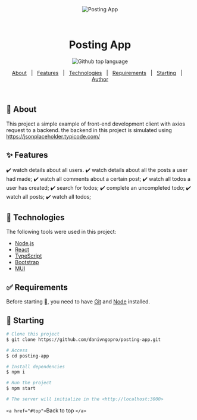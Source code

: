<div align="center" id="top"> 
  <img src="./.github/app.gif" alt="Posting App" />

  &#xa0;

<!-- <a href="https://postingapp.netlify.app">Demo</a> -->

</div>

<h1 align="center">Posting App</h1>

<p align="center">
  <img alt="Github top language" src="https://img.shields.io/github/languages/top/danivngopro/posting-app?color=56BEB8">


</p>

<!-- Status -->

<!-- <h4 align="center"> 
	🚧  Posting App 🚀 Under construction...  🚧
</h4> 

<hr> -->

<p align="center">
  <a href="#dart-about">About</a>   |   
  <a href="#sparkles-features">Features</a>   |  
  <a href="#rocket-technologies">Technologies</a>   |  
  <a href="#white_check_mark-requirements">Requirements</a>   |  
  <a href="#checkered_flag-starting">Starting</a>   |    
  <a href="https://github.com/danivngopro" target="_blank">Author</a>
</p>

<br>

## 🎯 About

This project a simple example of front-end development client with axios request to a backend.
the backend in this project is simulated using https://jsonplaceholder.typicode.com/

## ✨ Features

✔️ watch details about all users.
✔️ watch details about all the posts a user had made;
✔️ watch all comments about a certain post;
✔️ watch all todos a user has created;
✔️ search for todos;
✔️ complete an uncompleted todo;
✔️ watch all posts;
✔️ watch all todos;

## 🚀 Technologies

The following tools were used in this project:

- [Node.js](https://nodejs.org/en/)
- [React](https://pt-br.reactjs.org/)
- [TypeScript](https://www.typescriptlang.org/)
- [Bootstrap](https://getbootstrap.com/)
- [MUI](https://mui.com/)

## ✅ Requirements

Before starting 🏁, you need to have [Git](https://git-scm.com) and [Node](https://nodejs.org/en/) installed.

## 🏁 Starting

```bash
# Clone this project
$ git clone https://github.com/danivngopro/posting-app.git

# Access
$ cd posting-app

# Install dependencies
$ npm i

# Run the project
$ npm start

# The server will initialize in the <http://localhost:3000>
```

`<a href="#top">`Back to top `</a>`
